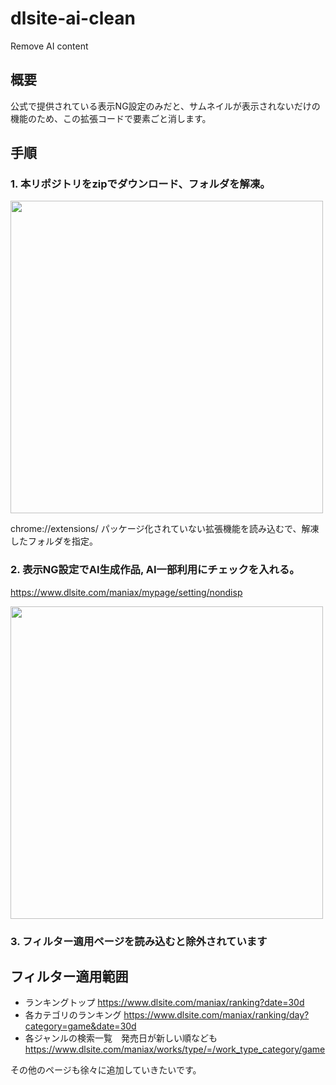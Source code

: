 # dlsite-ai-clean
Remove AI content

## 概要
公式で提供されている表示NG設定のみだと、サムネイルが表示されないだけの機能のため、この拡張コードで要素ごと消します。

## 手順
### 1. 本リポジトリをzipでダウンロード、フォルダを解凍。
<img src="https://user-images.githubusercontent.com/3260407/219104806-64eb2b21-639c-4f5e-9b91-b875ecdbf4da.png" width="500px">



chrome://extensions/ 
パッケージ化されていない拡張機能を読み込むで、解凍したフォルダを指定。

### 2. 表示NG設定でAI生成作品, AI一部利用にチェックを入れる。
https://www.dlsite.com/maniax/mypage/setting/nondisp

<img src="https://user-images.githubusercontent.com/3260407/219104755-3b72fa6b-ea8b-4a23-9605-cbb040dc1f1b.png" width="500px">

### 3. フィルター適用ページを読み込むと除外されています


## フィルター適用範囲
- ランキングトップ
https://www.dlsite.com/maniax/ranking?date=30d
- 各カテゴリのランキング
https://www.dlsite.com/maniax/ranking/day?category=game&date=30d
- 各ジャンルの検索一覧　発売日が新しい順なども
https://www.dlsite.com/maniax/works/type/=/work_type_category/game

その他のページも徐々に追加していきたいです。
